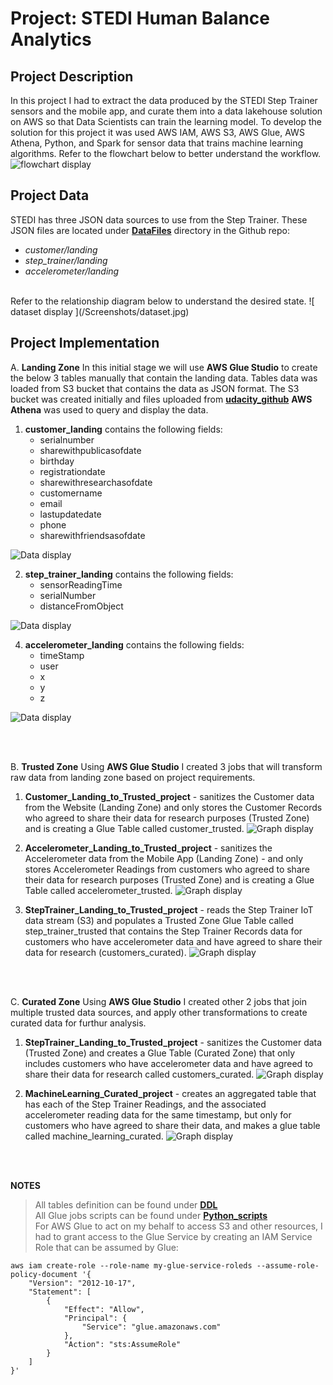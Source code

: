 # Project: STEDI Human Balance Analytics

## Project Description

In this project I had to extract the data produced by the STEDI Step Trainer sensors and the mobile app, and curate them into a data lakehouse solution on AWS so that Data Scientists can train the learning model.
To develop the solution for this project it was used  AWS IAM, AWS S3, AWS Glue, AWS Athena, Python, and Spark for sensor data that trains machine learning algorithms.
Refer to the flowchart below to better understand the workflow. <br>
![ flowchart display ](/Screenshots/workflow_flowchart.jpg)
<br>

## Project Data

STEDI has three JSON data sources to use from the Step Trainer. 
These JSON files are located under **[DataFiles](https://github.com/DIANASTI/Project_STEDI-Human-Balance-Analytics/tree/main/DataFiles)** directory in the Github repo:
- *customer/landing*
- *step_trainer/landing*
- *accelerometer/landing*
<br>
Refer to the relationship diagram below to understand the desired state.
![ dataset display ](/Screenshots/dataset.jpg)
<br>

## Project Implementation
A. **Landing Zone**
In this initial stage we will use **AWS Glue Studio** to create the below 3 tables manually that contain the landing data.
Tables data was loaded from S3 bucket that contains the data as JSON format. The S3 bucket was created initially and files uploaded from **[udacity_github](https://github.com/udacity/nd027-Data-Engineering-Data-Lakes-AWS-Exercises/tree/main/project/starter)**
 **AWS Athena** was used to query and display the data.
  1. **customer_landing**  contains the following fields:
      - serialnumber
      - sharewithpublicasofdate
      - birthday
      - registrationdate
      - sharewithresearchasofdate
      - customername
      - email
      - lastupdatedate
      - phone
      - sharewithfriendsasofdate

![ Data display ](/Screenshots/customer_landing.png)



  2. **step_trainer_landing** contains the following fields:
      - sensorReadingTime
      - serialNumber
      - distanceFromObject

![ Data display ](/Screenshots/step_trainer_landing.png)
     
  4. **accelerometer_landing** contains the following fields:
      - timeStamp
      - user
      - x
      - y
      - z

![ Data display ](/Screenshots/accelerometer_landing.png)

<br>
<br>

B. **Trusted Zone**
Using **AWS Glue Studio** I created 3 jobs that will transform raw data from landing zone based on project requirements.
  1. **Customer_Landing_to_Trusted_project** - sanitizes the Customer data from the Website (Landing Zone) and only stores the Customer Records who agreed to share their data for research purposes (Trusted Zone) and is creating a Glue Table called customer_trusted.
![ Graph display ](/Screenshots/job_Customer_Landing_to_Trusted_project.png)
   
  2. **Accelerometer_Landing_to_Trusted_project** - sanitizes the Accelerometer data from the Mobile App (Landing Zone) - and only stores Accelerometer Readings from customers who agreed to share their data for research purposes (Trusted Zone) and is creating a Glue Table called accelerometer_trusted.
![ Graph display ](/Screenshots/job_Accelerometer_Landing_to_Trusted_project.png)
      
  3. **StepTrainer_Landing_to_Trusted_project** - reads the Step Trainer IoT data stream (S3) and populates a Trusted Zone Glue Table called step_trainer_trusted that contains the Step Trainer Records data for customers who have accelerometer data and have agreed to share their data for research (customers_curated).
![ Graph display ](/Screenshots/job_StepTrainer_Landing_to_Trusted_project.png)

<br>
<br>

C. **Curated Zone**
Using **AWS Glue Studio** I created other 2 jobs that join multiple trusted data sources, and apply other transformations to create curated data for furthur analysis.
  1. **StepTrainer_Landing_to_Trusted_project** - sanitizes the Customer data (Trusted Zone) and creates a Glue Table (Curated Zone) that only includes customers who have accelerometer data and have agreed to share their data for research called customers_curated.
![ Graph display ](/Screenshots/job_StepTrainer_Landing_to_Trusted_project.png)

  2. **MachineLearning_Curated_project** - creates an aggregated table that has each of the Step Trainer Readings, and the associated accelerometer reading data for the same timestamp, but only for customers who have agreed to share their data, and makes a glue table called machine_learning_curated.
![ Graph display ](/Screenshots/job_MachineLearning_Curated_project.png)


<br>
<br>

 **NOTES** <br>
> All tables definition can be found under **[DDL](https://github.com/DIANASTI/Project_STEDI-Human-Balance-Analytics/tree/main/DDL)** <br>
> All Glue jobs scripts can be found under **[Python_scripts](https://github.com/DIANASTI/Project_STEDI-Human-Balance-Analytics/tree/main/GlueJobs)** <br>
> For AWS Glue to act on my behalf to access S3 and other resources, I had to grant access to the Glue Service by creating an IAM Service Role that can be assumed by Glue: <br>
```
aws iam create-role --role-name my-glue-service-roleds --assume-role-policy-document '{
    "Version": "2012-10-17",
    "Statement": [
        {
            "Effect": "Allow",
            "Principal": {
                "Service": "glue.amazonaws.com"
            },
            "Action": "sts:AssumeRole"
        }
    ]
}'
```




